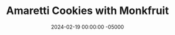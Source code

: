 ---
layout: post
title: "Amaretti Cookies with Monkfruit"
date:   2024-02-19 00:00:00 -05000
categories: 
- Recipes
- Healthier Dessert
permalink: /recipes/amaretti
image: /assets/Food/Healthier Dessert/Amaretti/amaretti-cover.jpg
ing: amaretti-ing
facts: amaretti-facts
Prep: 10
Rest: 60
Cook: 13
Source1: https://www.kitchensanctuary.com/chewy-amaretti-cookies/#recipe
Source2: 
Description: Amaretti cookies are an Italian classic at any holiday, and always my favorite dessert at the table. This recipe is identical to the traditional, except with granulated sugar swapped for monk fruit. They're gluten free, don't have any butter or oil, and get their healthy fats from almonds. To use up those leftover yolks, whip up a quick Hollandaise sauce.
Instructions: 
- In a large bowl, mix together the almond flour, sweetener, and salt<br><br>

- In a separate bowl (glass or metal), beat the egg whites on high speed until medium to stiff peaks. Add the extracts to the eggs and beat to mix<br><br>

- Gently fold the egg mixture into the flour mixture with a rubber spatula. Mix gently to just combine. Chill dough in the fridge for an hour<br><br>

- Preheat the oven to 325F and line 2 cookie sheets with parchment paper. In a small bowl, add the powdered sweetener.<br><br>

- Roll each cookie into a small ball and place on baking sheet.  Roll the cookies in sweetener, and place back on the cookie sheet. Lightly flatten with your fingers<br><br>

- Bake for 12-13 minutes, rotating the sheets halfway through. Let cool on pan for 5 minutes, or until you can safely lift them up.  Transfer to a cooling rack<br><br>
- <center><img src="/assets/Food/Healthier Dessert/Amaretti/amaretti-7.jpg" alt="" class="instruction-image"></center>
---